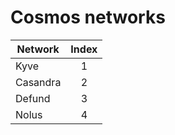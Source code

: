 # Cosmos networks

| Network  | Index |
|----------|:-----:|
| Kyve     |   1   |
| Casandra |   2   |
| Defund   |   3   |
| Nolus    |   4   |

